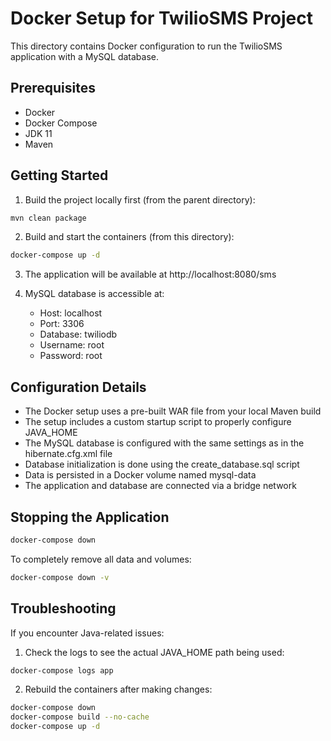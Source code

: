 # Docker Setup for TwilioSMS Project

This directory contains Docker configuration to run the TwilioSMS application with a MySQL database.

## Prerequisites

- Docker
- Docker Compose
- JDK 11
- Maven

## Getting Started

1. Build the project locally first (from the parent directory):

```bash
mvn clean package
```

2. Build and start the containers (from this directory):

```bash
docker-compose up -d
```

3. The application will be available at http://localhost:8080/sms

4. MySQL database is accessible at:
   - Host: localhost
   - Port: 3306
   - Database: twiliodb
   - Username: root
   - Password: root

## Configuration Details

- The Docker setup uses a pre-built WAR file from your local Maven build
- The setup includes a custom startup script to properly configure JAVA_HOME
- The MySQL database is configured with the same settings as in the hibernate.cfg.xml file
- Database initialization is done using the create_database.sql script
- Data is persisted in a Docker volume named mysql-data
- The application and database are connected via a bridge network

## Stopping the Application

```bash
docker-compose down
```

To completely remove all data and volumes:

```bash
docker-compose down -v
```

## Troubleshooting

If you encounter Java-related issues:

1. Check the logs to see the actual JAVA_HOME path being used:
```bash
docker-compose logs app
```

2. Rebuild the containers after making changes:
```bash
docker-compose down
docker-compose build --no-cache
docker-compose up -d
``` 